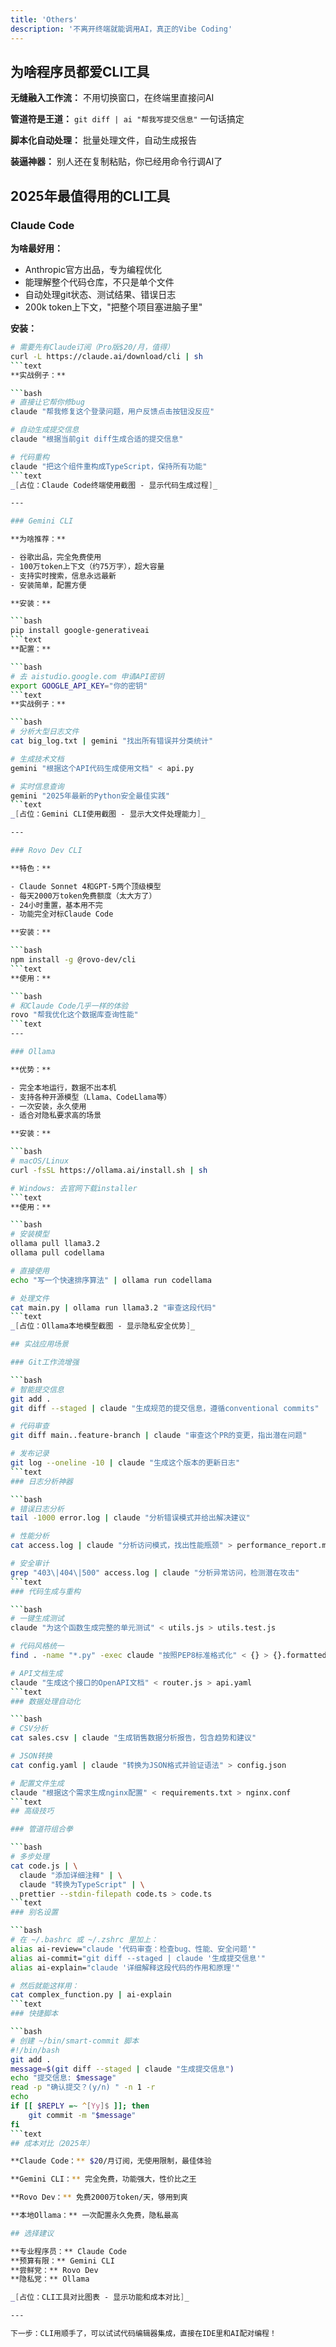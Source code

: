 ```yaml
---
title: 'Others'
description: '不离开终端就能调用AI，真正的Vibe Coding'
---
```


## 为啥程序员都爱CLI工具

**无缝融入工作流：** 不用切换窗口，在终端里直接问AI

**管道符是王道：** `git diff | ai "帮我写提交信息"` 一句话搞定

**脚本化自动处理：** 批量处理文件，自动生成报告

**装逼神器：** 别人还在复制粘贴，你已经用命令行调AI了

## 2025年最值得用的CLI工具

### Claude Code

**为啥最好用：**

- Anthropic官方出品，专为编程优化
- 能理解整个代码仓库，不只是单个文件
- 自动处理git状态、测试结果、错误日志
- 200k token上下文，"把整个项目塞进脑子里"

**安装：**

```bash
# 需要先有Claude订阅（Pro版$20/月，值得）
curl -L https://claude.ai/download/cli | sh
```text
**实战例子：**

```bash
# 直接让它帮你修bug
claude "帮我修复这个登录问题，用户反馈点击按钮没反应"

# 自动生成提交信息
claude "根据当前git diff生成合适的提交信息"

# 代码重构
claude "把这个组件重构成TypeScript，保持所有功能"
```text
_[占位：Claude Code终端使用截图 - 显示代码生成过程]_

---

### Gemini CLI

**为啥推荐：**

- 谷歌出品，完全免费使用
- 100万token上下文（约75万字），超大容量
- 支持实时搜索，信息永远最新
- 安装简单，配置方便

**安装：**

```bash
pip install google-generativeai
```text
**配置：**

```bash
# 去 aistudio.google.com 申请API密钥
export GOOGLE_API_KEY="你的密钥"
```text
**实战例子：**

```bash
# 分析大型日志文件
cat big_log.txt | gemini "找出所有错误并分类统计"

# 生成技术文档
gemini "根据这个API代码生成使用文档" < api.py

# 实时信息查询
gemini "2025年最新的Python安全最佳实践"
```text
_[占位：Gemini CLI使用截图 - 显示大文件处理能力]_

---

### Rovo Dev CLI

**特色：**

- Claude Sonnet 4和GPT-5两个顶级模型
- 每天2000万token免费额度（太大方了）
- 24小时重置，基本用不完
- 功能完全对标Claude Code

**安装：**

```bash
npm install -g @rovo-dev/cli
```text
**使用：**

```bash
# 和Claude Code几乎一样的体验
rovo "帮我优化这个数据库查询性能"
```text
---

### Ollama

**优势：**

- 完全本地运行，数据不出本机
- 支持各种开源模型（Llama、CodeLlama等）
- 一次安装，永久使用
- 适合对隐私要求高的场景

**安装：**

```bash
# macOS/Linux
curl -fsSL https://ollama.ai/install.sh | sh

# Windows: 去官网下载installer
```text
**使用：**

```bash
# 安装模型
ollama pull llama3.2
ollama pull codellama

# 直接使用
echo "写一个快速排序算法" | ollama run codellama

# 处理文件
cat main.py | ollama run llama3.2 "审查这段代码"
```text
_[占位：Ollama本地模型截图 - 显示隐私安全优势]_

## 实战应用场景

### Git工作流增强

```bash
# 智能提交信息
git add .
git diff --staged | claude "生成规范的提交信息，遵循conventional commits"

# 代码审查
git diff main..feature-branch | claude "审查这个PR的变更，指出潜在问题"

# 发布记录
git log --oneline -10 | claude "生成这个版本的更新日志"
```text
### 日志分析神器

```bash
# 错误日志分析
tail -1000 error.log | claude "分析错误模式并给出解决建议"

# 性能分析
cat access.log | claude "分析访问模式，找出性能瓶颈" > performance_report.md

# 安全审计
grep "403\|404\|500" access.log | claude "分析异常访问，检测潜在攻击"
```text
### 代码生成与重构

```bash
# 一键生成测试
claude "为这个函数生成完整的单元测试" < utils.js > utils.test.js

# 代码风格统一
find . -name "*.py" -exec claude "按照PEP8标准格式化" < {} > {}.formatted \;

# API文档生成
claude "生成这个接口的OpenAPI文档" < router.js > api.yaml
```text
### 数据处理自动化

```bash
# CSV分析
cat sales.csv | claude "生成销售数据分析报告，包含趋势和建议"

# JSON转换
cat config.yaml | claude "转换为JSON格式并验证语法" > config.json

# 配置文件生成
claude "根据这个需求生成nginx配置" < requirements.txt > nginx.conf
```text
## 高级技巧

### 管道符组合拳

```bash
# 多步处理
cat code.js | \
  claude "添加详细注释" | \
  claude "转换为TypeScript" | \
  prettier --stdin-filepath code.ts > code.ts
```text
### 别名设置

```bash
# 在 ~/.bashrc 或 ~/.zshrc 里加上：
alias ai-review="claude '代码审查：检查bug、性能、安全问题'"
alias ai-commit="git diff --staged | claude '生成提交信息'"
alias ai-explain="claude '详细解释这段代码的作用和原理'"

# 然后就能这样用：
cat complex_function.py | ai-explain
```text
### 快捷脚本

```bash
# 创建 ~/bin/smart-commit 脚本
#!/bin/bash
git add .
message=$(git diff --staged | claude "生成提交信息")
echo "提交信息: $message"
read -p "确认提交？(y/n) " -n 1 -r
echo
if [[ $REPLY =~ ^[Yy]$ ]]; then
    git commit -m "$message"
fi
```text
## 成本对比（2025年）

**Claude Code：** $20/月订阅，无使用限制，最佳体验

**Gemini CLI：** 完全免费，功能强大，性价比之王

**Rovo Dev：** 免费2000万token/天，够用到爽

**本地Ollama：** 一次配置永久免费，隐私最高

## 选择建议

**专业程序员：** Claude Code
**预算有限：** Gemini CLI
**尝鲜党：** Rovo Dev
**隐私党：** Ollama

_[占位：CLI工具对比图表 - 显示功能和成本对比]_

---

下一步：CLI用顺手了，可以试试代码编辑器集成，直接在IDE里和AI配对编程！
